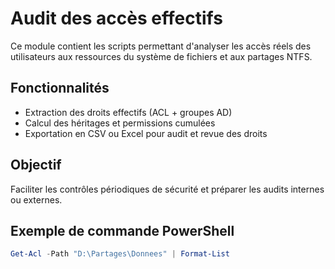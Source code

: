 # Audit des accès effectifs

Ce module contient les scripts permettant d'analyser les accès réels des utilisateurs aux ressources du système de fichiers et aux partages NTFS.

## Fonctionnalités

- Extraction des droits effectifs (ACL + groupes AD)
- Calcul des héritages et permissions cumulées
- Exportation en CSV ou Excel pour audit et revue des droits

## Objectif

Faciliter les contrôles périodiques de sécurité et préparer les audits internes ou externes.

## Exemple de commande PowerShell

```powershell
Get-Acl -Path "D:\Partages\Donnees" | Format-List
